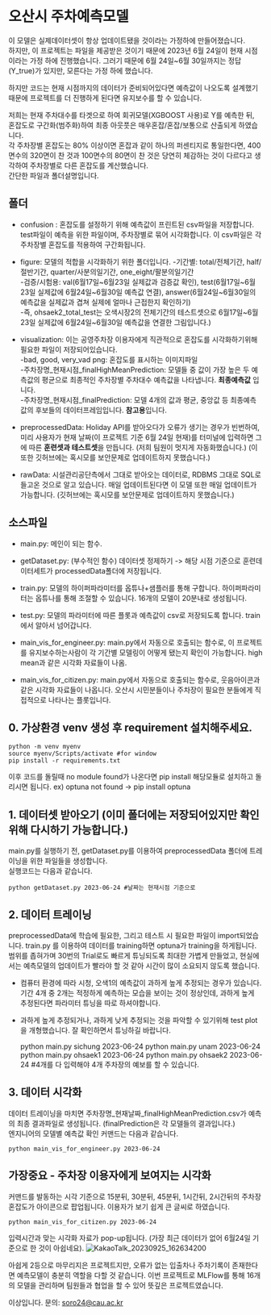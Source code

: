 # 오산시 주차예측모델
이 모델은 실제데이터셋이 항상 업데이트됐을 것이라는 가정하에 만들어졌습니다.  
하지만, 이 프로젝트는 파일을 제공받은 것이기 때문에 2023년 6월 24일이 현재 시점이라는 가정 하에 진행했습니다. 그러기 때문에 6월 24일~6월 30일까지는 정답(Y_true)가 있지만, 모른다는 가정 하에 했습니다.

하지만 코드는 현재 시점까지의 데이터가 준비되어있다면 예측값이 나오도록 설계했기 때문에 프로젝트를 더 진행하게 된다면 유지보수를 할 수 있습니다.  

저희는 현재 주차대수를 타겟으로 하여 회귀모델(XGBOOST 사용)로 Y를 예측한 뒤, 혼잡도로 구간화(범주화)하여 최종 아웃풋은 매우혼잡/혼잡/보통으로 산출되게 하였습니다.  
각 주차장별 혼잡도는 80% 이상이면 혼잡과 같이 하나의 퍼센티지로 통일한다면, 400면수의 320면이 찬 것과 100면수의 80면이 찬 것은 당연히 체감하는 것이 다르다고 생각하여 주차장별로 다른 혼잡도를 계산했습니다.  
간단한 파일과 폴더설명입니다.  

## 폴더
- confusion : 혼잡도를 설정하기 위해 예측값이 프린트된 csv파일을 저장합니다. test파일이 예측을 위한 파일이며, 주차장별로 묶어 시각화합니다. 이 csv파일은 각 주차장별 혼잡도를 적용하여 구간화됩니다.  
- figure: 모델의 적합을 시각화하기 위한 폴더입니다.
    -기간별: total/전체기간, half/절반기간, quarter/사분의일기간, one_eight/팔분의일기간  
    -검증/시험용: val(6월17일~6월23일 실제값과 검증값 확인), test(6월17일~6월23일 실제값에 6월24일~6월30일 예측값 연결), answer(6월24일~6월30일의 예측값을 실제값과 겹쳐 실제에 얼마나 근접한지 확인하기)  
    -즉, ohsaek2_total_test는 오색시장2의 전체기간의 테스트셋으로 6월17일~6월23일 실제값에 6월24일~6월30일 예측값을 연결한 그림입니다.)  
- visualization: 이는 공영주차장 이용자에게 직관적으로 혼잡도를 시각화하기위해 필요한 파일이 저장되어있습니다.  
    -bad, good, very_vad png: 혼잡도를 표시하는 이미지파일  
    -주차장명_현재시점_finalHighMeanPrediction: 모델들 중 값이 가장 높은 두 예측값의 평균으로 최종적인 주차장별 주차대수 예측값을 나타냅니다. **최종예측값** 입니다.  
    -주차장명_현재시점_finalPrediction: 모델 4개의 값과 평균, 중앙값 등 최종예측값의 후보들의 데이터프레임입니다. **참고용**입니다.  
    
- preprocessedData: Holiday API를 받아오다가 오류가 생기는 경우가 빈번하여, 미리 사용자가 현재 날짜(이 프로젝트 기준 6월 24일 현재)를 터미널에 입력하면 그에 따른 **훈련셋과 테스트셋**을 만듭니다. (저희 팀원이 멋지게 자동화했습니다.) (이 또한 깃허브에는 혹시모를 보안문제로 업데이트하지 못했습니다.)
- rawData: 시설관리공단측에서 그대로 받아오는 데이터로, RDBMS 그대로 SQL로 들고온 것으로 알고 있습니다. 매일 업데이트된다면 이 모델 또한 매일 업데이트가 가능합니다. (깃허브에는 혹시모를 보안문제로 업데이트하지 못했습니다.)
  
## 소스파일  
- main.py: 메인이 되는 함수.
- getDataset.py: (부수적인 함수) 데이터셋 정제하기 -> 해당 시점 기준으로 훈련데이터세트가 processedData폴더에 저장됩니다.

- train.py: 모델의 하이퍼파라미터를 옵튜나+샘플러를 통해 구합니다. 하이퍼파라미터는 옵튜나를 통해 조절할 수 있습니다. 16개의 모델이 20분내로 생성됩니다.  
- test.py: 모델의 파라미터에 따른 플롯과 예측값이 csv로 저장되도록 합니다. train에서 알아서 넘어갑니다.  
- main_vis_for_engineer.py: main.py에서 자동으로 호출되는 함수로, 이 프로젝트를 유지보수하는사람이 각 기간별 모델링이 어떻게 됐는지 확인이 가능합니다. high mean과 같은 시각화 자료들이 나옴. 
- main_vis_for_citizen.py: main.py에서 자동으로 호출되는 함수로, 웃음아이콘과 같은 시각화 자료들이 나옵니다. 오산시 시민분들이나 주차장이 필요한 분들에게 직접적으로 나타나는 플롯입니다.  

## 0. 가상환경 venv 생성 후 requirement 설치해주세요.  

    python -m venv myenv
    source myenv/Scripts/activate #for window
    pip install -r requirements.txt

이후 코드를 돌릴때 no module found가 나온다면 pip install 해당모듈로 설치하고 돌리시면 됩니다. ex) optuna not found -> pip install optuna

## 1. 데이터셋 받아오기 (이미 폴더에는 저장되어있지만 확인위해 다시하기 가능합니다.)
main.py를 실행하기 전, getDataset.py를 이용하여 preprocessedData 폴더에 트레이닝을 위한 파일들을 생성합니다.  
실행코드는 다음과 같습니다.  

    python getDataset.py 2023-06-24 #날짜는 현재시점 기준으로 
    
## 2. 데이터 트레이닝  
preprocessedData에 학습에 필요한, 그리고 테스트 시 필요한 파일이 import되었습니다. train.py 를 이용하여 데이터를 training하면 optuna가 training을 하게됩니다.  
범위를 좁혀가며 30번의 Trial로도 빠르게 튜닝되도록 최대한 가볍게 만들었고, 현실에서는 예측모델의 업데이트가 빨라야 할 것 같아 시간이 많이 소요되지 않도록 했습니다.   
+ 컴퓨터 환경에 따라 시청, 오색1의 예측값이 과하게 높게 추정되는 경우가 있습니다. 기간 4개 중 2개는 적정하게 예측하는 모습을 보이는 것이 정상인데, 과하게 높게 추정된다면 파라미터 튜닝을 따로 하셔야합니다.  
+ 과하게 높게 추정되거나, 과하게 낮게 추정되는 것을 파악할 수 있기위해 test plot을 개형했습니다. 잘 확인하면서 튜닝하길 바랍니다.  

    python main.py sichung 2023-06-24
    python main.py unam 2023-06-24
    python main.py ohsaek1 2023-06-24
    python main.py ohsaek2 2023-06-24 #4개를 다 입력해야 4개 주차장의 예보를 할 수 있습니다. 


## 3. 데이터 시각화   

데이터 트레이닝을 마치면 주차장명_현재날짜_finalHighMeanPrediction.csv가 예측의 최종 결과파일로 생성됩니다. (finalPrediction은 각 모델들의 결과입니다.)  
엔지니어의 모델별 예측값 확인 커맨드는 다음과 같습니다.  

    python main_vis_for_engineer.py 2023-06-24  

## 가장중요 - 주차장 이용자에게 보여지는 시각화  

커맨드를 발동하는 시각 기준으로 15분뒤, 30분뒤, 45분뒤, 1시간뒤, 2시간뒤의 주차장 혼잡도가 아이콘으로 팝업됩니다. 이용자가 보기 쉽게 큰 글씨로 하였습니다.

    python main_vis_for_citizen.py 2023-06-24    

입력시간과 맞는 시각화 자료가 pop-up됩니다. (가장 최근 데이터가 없어 6월24일 기준으로 한 것이 아쉽네요).
![KakaoTalk_20230925_162634200](https://github.com/yuunicode/osan_parkinglot/assets/56739105/b00dccb5-462b-4ee7-99d7-b6bf1a9652f6)


아쉽게 2등으로 마무리지은 프로젝트지만, 오류가 없는 입출차나 주차기록이 존재한다면 예측모델이 충분히 역할을 다할 것 같습니다. 이번 프로젝트로 MLFlow를 통해 16개의 모델을 관리하며 팀원들과 협업을 할 수 있어 뜻깊은 프로젝트였습니다. 

이상입니다. 문의: soro24@cau.ac.kr  
    

